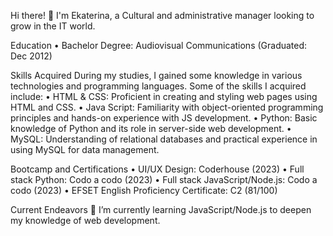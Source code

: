 Hi there! 👋 I'm Ekaterina, a Cultural and administrative manager looking to grow in the IT world.

Education
•	Bachelor Degree: Audiovisual Communications (Graduated: Dec 2012)

Skills Acquired
During my studies, I gained some knowledge in various technologies and programming languages. Some of the skills I acquired include:
•	HTML & CSS: Proficient in creating and styling web pages using HTML and CSS.
•	Java Script: Familiarity with object-oriented programming principles and hands-on experience with JS development.
•	Python: Basic knowledge of Python and its role in server-side web development.
•	MySQL: Understanding of relational databases and practical experience in using MySQL for data management.

Bootcamp and Certifications
•	UI/UX Design: Coderhouse (2023) 
•	Full stack Python: Codo a codo (2023)
•	Full stack JavaScript/Node.js: Codo a codo (2023)
•	EFSET English Proficiency Certificate: C2 (81/100)

Current Endeavors
🌱 I’m currently learning JavaScript/Node.js to deepen my knowledge of web development.





